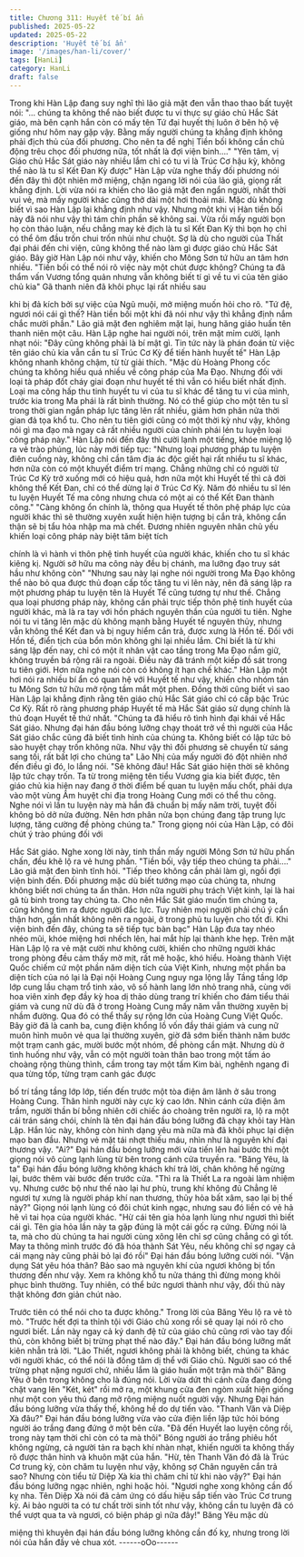 ```yaml
---
title: Chương 311: Huyết tế bí ẩn
published: 2025-05-22
updated: 2025-05-22
description: 'Huyết tế bí ẩn'
image: '/images/han-li/cover/'
tags: [HanLi]
category: HanLi
draft: false
---
```


Trong khi Hàn Lập đang suy nghĩ thì lão giả mặt đen vẫn thao
thao bất tuyệt nói:
"… chúng ta không thể nào biết được tu vi thực sự giáo chủ Hắc
Sát giáo, mà bên cạnh hắn còn có mấy tên Tứ đại huyết thị luôn ở
bên hộ vệ giống như hôm nay gặp vậy. Bằng mấy người chúng ta
khẳng định không phải địch thủ của đối phương. Cho nên ta đề
nghị Tiền bối không cần chủ động trêu chọc đối phương nữa, tốt
nhất là đợi viện binh…."
"Yên tâm, vị Giáo chủ Hắc Sát giáo này nhiều lắm chỉ có tu vi là
Trúc Cơ hậu kỳ, không thể nào là tu sĩ Kết Đan Kỳ được"
Hàn Lập vừa nghe thấy đối phương nói đến đây thì đột nhiên mở
miệng, chặn ngang lời nói của lão giả, giọng rất khẳng định.
Lời vừa nói ra khiến cho lão giả mặt đen ngẩn người, nhất thời vui
vẻ, mà mấy người khác cũng thở dài một hơi thoải mái.
Mặc dù không biết vì sao Hàn Lập lại khẳng định như vậy. Nhưng
một khi vị Hàn tiền bối này đã nói như vậy thì tám chín phần sẽ
không sai. Vừa rồi mấy người bọn họ còn thảo luận, nếu chẳng
may kẻ địch là tu sĩ Kết Đan Kỳ thì bọn họ chỉ có thể ôm đầu trốn
chui trốn nhủi như chuột. Sợ là dù cho người của Thất đại phái
đến chi viện, cũng không thể nào làm gì được giáo chủ Hắc Sát
giáo.
Bây giờ Hàn Lập nói như vậy, khiến cho Mông Sơn tứ hữu an tâm
hơn nhiều.
"Tiền bối có thể nói rõ việc này một chút được không? Chúng ta
đã thẩm vấn Vương tổng quản nhưng vẫn không biết tí gì về tu vi
của tên giáo chủ kia" Gã thanh niên đã khôi phục lại rất nhiều sau

khi bị đả kích bởi sự việc của Ngũ muội, mở miệng muốn hỏi cho
rõ.
"Tứ đệ, ngươi nói cái gì thế? Hàn tiền bối một khi đã nói như vậy
thì khẳng định nắm chắc mười phần." Lão giả mặt đen nghiêm
mặt lại, hung hăng giáo huấn tên thanh niên một câu.
Hàn Lập nghe hai người nói, trên mặt mỉm cười, lạnh nhạt nói:
"Đây cũng không phải là bí mật gì. Tin tức này là phán đoán từ
việc tên giáo chủ kia vẫn cần tu sĩ Trúc Cơ Kỳ để tiến hành huyết
tế"
Hàn Lập không nhanh không chậm, từ từ giải thích.
"Mặc dù Hoàng Phong cốc chúng ta không hiểu quá nhiều về
công pháp của Ma Đạo. Nhưng đối với loại tà pháp đốt cháy giai
đoạn như huyết tế thì vẫn có hiểu biết nhất định. Loại ma công
hấp thu tinh huyết tu vi của tu sĩ khác để tăng tu vi của mình,
trước kia trong Ma phái là rất bình thường. Nó có thể giúp cho một
tên tu sĩ trong thời gian ngắn pháp lực tăng lên rất nhiều, giảm
hơn phân nửa thời gian đả tọa khổ tu. Cho nên tu tiên giới cũng
có một thời kỳ như vậy, không nói gì ma đạo mà ngay cả rất nhiều
người của chính phái lén tu luyện loại công pháp này."
Hàn Lập nói đến đây thì cười lạnh một tiếng, khóe miệng lộ ra vẻ
trào phúng, lúc này mới tiếp tục:
"Nhưng loại phương pháp tu luyện điên cuồng này, không chỉ cần
tâm địa ác độc giết hại rất nhiều tu sĩ khác, hơn nữa còn có một
khuyết điểm trí mạng. Chẳng những chỉ có người từ Trúc Cơ Kỳ
trở xuống mới có hiệu quả, hơn nữa một khi Huyết tế thì cả đời
không thể Kết Đan, chỉ có thể dừng lại ở Trúc Cơ Kỳ. Năm đó
nhiều tu sĩ lén tu luyện Huyết Tế ma công nhưng chưa có một ai
có thể Kết Đan thành công."
"Càng không ổn chính là, thông qua Huyết tế thôn phệ pháp lực
của người khác thì sẽ thường xuyên xuất hiện hiện tượng bị cắn
trả, không cẩn thận sẽ bị tẩu hỏa nhập ma mà chết. Đương nhiên
nguyên nhân chủ yếu khiến loại công pháp này biệt tăm biệt tích

chính là vì hành vi thôn phệ tinh huyết của người khác, khiến cho
tu sĩ khác kiêng kị. Người sở hữu ma công này đều bị chánh, ma
lưỡng đạo truy sát hầu như không còn"
"Nhưng sau này lại nghe nói người trong Ma Đạo không thể nào
bỏ qua được thủ đoạn cấp tốc tăng tu vi lên này, nên đã sáng lập
ra một phương pháp tu luyện tên là Huyết Tế cũng tương tự như
thế. Chẳng qua loại phương pháp này, không cần phải trực tiếp
thôn phệ tinh huyết của người khác, mà là ra tay với hồn phách
nguyên thần của người tu tiên. Nghe nói tu vi tăng lên mặc dù
không mạnh bằng Huyết tế nguyên thủy, nhưng vẫn không thể
Kết đan và bị nguy hiểm cắn trả, được xưng là Hồn tế. Đối với
Hồn tế, điển tịch của bổn môn không ghi lại nhiều lắm. Chỉ biết là
từ khi sáng lập đến nay, chỉ có một ít nhân vật cao tầng trong Ma
Đạo nắm giữ, không truyền bá rộng rãi ra ngoài. Điều này đã
tránh một kiếp đồ sát trong tu tiên giới. Hơn nữa nghe nói còn có
không ít hạn chế khác."
Hàn Lập một hơi nói ra nhiều bí ẩn có quan hệ với Huyết tế như
vậy, khiến cho nhóm tán tu Mông Sơn tứ hữu mở rộng tầm mắt
một phen. Đồng thời cũng biết vì sao Hàn Lập lại khẳng định rằng
tên giáo chủ Hắc Sát giáo chỉ có cấp bậc Trúc Cơ Kỳ. Rất rõ ràng
phương pháp Huyết tế mà Hắc Sát giáo sử dụng chính là thủ
đoạn Huyết tế thứ nhất.
"Chúng ta đã hiểu rõ tình hình đại khái về Hắc Sát giáo. Nhưng
đại hán đầu bóng lưỡng chạy thoát trở về thì người của Hắc Sát
giáo chắc cũng đã biết tình hình của chúng ta. Không biết có lập
tức bỏ sào huyệt chạy trốn không nữa. Như vậy thì đối phương sẽ
chuyển từ sáng sang tối, rất bất lợi cho chúng ta" Lão Nhị của
mấy người đó đột nhiên nhớ đến điều gì đó, lo lắng nói.
"Sẽ không đâu! Hắc Sát giáo hiện thời sẽ không lập tức chạy trốn.
Ta từ trong miệng tên tiểu Vương gia kia biết được, tên giáo chủ
kia hiện nay đang ở thời điểm bế quan tu luyện mấu chốt, phải
dựa vào một vùng Âm huyệt chi địa trong Hoàng Cung mới có thể
thu công. Nghe nói vì lần tu luyện này mà hắn đã chuẩn bị mấy
năm trời, tuyệt đối không bỏ dở nửa đường. Nên hơn phân nửa
bọn chúng đang tập trung lực lượng, tăng cường đề phòng chúng
ta." Trong giọng nói của Hàn Lập, có đôi chút ý trào phúng đối với

Hắc Sát giáo.
Nghe xong lời này, tinh thần mấy người Mông Sơn tứ hữu phấn
chấn, đều khẽ lộ ra vẻ hưng phấn.
"Tiền bối, vậy tiếp theo chúng ta phải…." Lão giả mặt đen bình
tĩnh hỏi.
"Tiếp theo không cần phải làm gì, ngồi đợi viện binh đến. Đối
phương mặc dù biết tướng mạo của chúng ta, nhưng không biết
nơi chúng ta ẩn thân. Hơn nữa người phụ trách Việt kinh, lại là hai
gã tù binh trong tay chúng ta. Cho nên Hắc Sát giáo muốn tìm
chúng ta, cũng không tìm ra được người đắc lực. Tuy nhiên mọi
người phải chú ý cẩn thận hơn, gần nhất không nên ra ngoài, ở
trong phủ tu luyện cho tốt đi. Khi viện binh đến đây, chúng ta sẽ
tiếp tục bàn bạc" Hàn Lập đưa tay nhéo nhéo mũi, khóe miệng
hơi nhếch lên, hai mắt híp lại thành khe hẹp.
Trên mặt Hàn Lập lộ ra vẻ mặt cười như không cười, khiến cho
những người khác trong phòng đều cảm thấy mờ mịt, rất mê
hoặc, khó hiểu.
Hoàng thành Việt Quốc chiếm cứ một phần năm diện tích của Việt
Kinh, nhưng một phần ba diện tích của nó lại là Đại nội Hoàng
Cung nguy nga lộng lẫy
Tầng tầng lớp lớp cung lầu chạm trổ tinh xảo, vô số hành lang lớn
nhỏ trang nhã, cùng với hoa viên xinh đẹp đầy kỳ hoa dị thảo
dùng trang trí khiến cho đám tiểu thái giám và cung nữ dù đã ở
trong Hoàng Cung mấy năm vẫn thường xuyên bị nhầm đường.
Qua đó có thể thấy sự rộng lớn của Hoàng Cung Việt Quốc.
Bây giờ đã là canh ba, cung điện khổng lồ vốn đầy thái giám và
cung nữ muôn hình muôn vẻ qua lại thường xuyên, giờ đã sớm
biến thành năm bước một trạm canh gác, mười bước một nhóm,
đề phòng cẩn mật.
Nhưng dù ở tình huống như vậy, vẫn có một người toàn thân bao
trong một tấm áo choàng rộng thùng thình, cầm trong tay một tấm
Kim bài, nghênh ngang đi qua từng tốp, từng trạm canh gác được

bố trí tầng tầng lớp lớp, tiến đến trước một tòa điện âm lãnh ở
sâu trong Hoàng Cung.
Thân hình người này cực kỳ cao lớn.
Nhìn cánh cửa điện âm trầm, người thần bí bỗng nhiên cởi chiếc
áo choàng trên người ra, lộ ra một cái trán sáng chói, chính là tên
đại hán đầu bóng lưỡng đã chạy khỏi tay Hàn Lập.
Hắn lúc này, không còn hình dạng yêu mà nữa mà đã khôi phục
lại diện mạo ban đầu. Nhưng vẻ mặt tái nhợt thiếu máu, nhìn như
là nguyên khí đại thương vậy.
"Ai?"
Đại hán đầu bóng lưỡng mới vừa tiến lên hai bước thì một giọng
nói vô cùng lạnh lùng từ bên trong cánh cửa truyền ra.
"Băng Yêu, là ta"
Đại hán đầu bóng lưỡng không khách khí trả lời, chân không hề
ngừng lại, bước thêm vài bước đến trước cửa.
"Thì ra là Thiết La ra ngoài làm nhiệm vụ. Nhưng cước bộ như thế
nào lại hư phù, trung khí không đủ Chẳng lẽ ngươi tự xưng là
người pháp khí nan thương, thủy hỏa bất xâm, sao lại bị thế này?"
Giọng nói lạnh lùng có đôi chút kinh ngạc, nhưng sau đó liền có
vẻ hả hê vì tai họa của người khác.
"Hừ cái tên gia hỏa lạnh lùng như ngươi thì biết cái gì. Tên gia
hỏa lần này ta gặp đúng là một cái gốc rạ cứng. Đừng nói là ta,
mà cho dù chúng ta hai người cùng xông lên chỉ sợ cũng chẳng
có gì tốt. May ta thông mình trước đó đã hóa thành Sát Yêu, nếu
không chỉ sợ ngay cả cái mạng này cũng phải bỏ lại đó rồi" Đại
hán đầu bóng lưỡng cười nói.
"Vận dụng Sát yêu hóa thân? Bảo sao mà nguyên khí của ngươi
không bị tổn thương đến như vậy. Xem ra không khổ tu nửa tháng
thì đừng mong khôi phục bình thường. Tuy nhiên, có thể bức
ngươi thành như vậy, đối thủ này thật không đơn giản chút nào.

Trước tiên có thể nói cho ta được không." Trong lời của Băng Yêu
lộ ra vẻ tò mò.
"Trước hết đợi ta thỉnh tội với Giáo chủ xong rồi sẽ quay lại nói rõ
cho ngươi biết. Lần này ngay cả ký danh đệ tử của giáo chủ cũng
rơi vào tay đối thủ, còn không biết bị trừng phạt thế nào đây." Đại
hán đầu bóng lưỡng mất kiên nhẫn trả lời.
"Lão Thiết, ngươi không phải là không biết, chúng ta khác với
người khác, có thể nói là đồng tâm dị thể với Giáo chủ. Người sao
có thể trừng phạt nặng ngươi chứ, nhiều lắm là giáo huấn một
trận mà thôi" Băng Yêu ở bên trong không cho là đúng nói.
Lời vừa dứt thì cánh cửa đang đóng chặt vang lên "Két, két" rồi
mở ra, một khung cửa đen ngòm xuất hiện giống như một con
yêu thú đang mở rộng miệng nuốt người vậy.
Nhưng Đại hán đầu bóng lưỡng vừa thấy thế, không hề do dự
tiến vào.
"Thanh Văn và Diệp Xà đâu?"
Đại hán đầu bóng lưỡng vừa vào cửa điện liền lập tức hỏi bóng
người áo trắng đang đứng ở một bên cửa.
"Đã đến Huyết lao luyện công rồi, trong này tạm thời chỉ còn có ta
mà thôi" Bóng người áo trắng phiêu hốt không ngừng, cả người
tản ra bạch khí nhàn nhạt, khiến người ta không thấy rõ được
thân hình và khuôn mặt của hắn.
"Hừ, tên Thanh Văn đó đã là Trúc Cơ trung kỳ, còn chăm tu luyện
như vậy, không sợ Chân nguyên cắn trả sao? Nhưng còn tiểu tử
Diệp Xà kia thì chăm chỉ từ khi nào vậy?" Đại hán đầu bóng lưỡng
ngạc nhiên, nghi hoặc hỏi.
"Ngươi nghe xong không cần đố kỵ nha. Tên Diệp Xà nói đã cảm
ứng có dấu hiệu sắp tiến vào Trúc Cơ trung kỳ. Ai bảo người ta có
tư chất trời sinh tốt như vậy, không cần tu luyện đã có thể vượt
qua ta và ngươi, có biện pháp gì nữa đây!" Băng Yêu mặc dù

miệng thì khuyên đại hán đầu bóng lưỡng không cần đố kỵ,
nhưng trong lời nói của hắn đầy vẻ chua xót.
------oOo------
